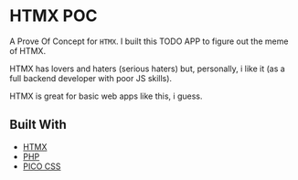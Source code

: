 # HTMX POC

A Prove Of Concept for `HTMX`. I built this TODO APP to figure out the meme of HTMX.

HTMX has lovers and haters (serious haters) but, personally, i like it (as a full backend developer with poor JS skills).

HTMX is great for basic web apps like this, i guess.

## Built With

- [HTMX](https://htmx.org/)
- [PHP](https://www.php.net/)
- [PICO CSS](https://picocss.com/)
